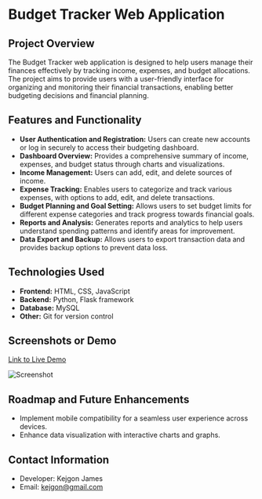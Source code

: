 # Budget Tracker Web Application

## Project Overview

The Budget Tracker web application is designed to help users manage their finances effectively by tracking income, expenses, and budget allocations. The project aims to provide users with a user-friendly interface for organizing and monitoring their financial transactions, enabling better budgeting decisions and financial planning.

## Features and Functionality

- **User Authentication and Registration:** Users can create new accounts or log in securely to access their budgeting dashboard.
- **Dashboard Overview:** Provides a comprehensive summary of income, expenses, and budget status through charts and visualizations.
- **Income Management:** Users can add, edit, and delete sources of income.
- **Expense Tracking:** Enables users to categorize and track various expenses, with options to add, edit, and delete transactions.
- **Budget Planning and Goal Setting:** Allows users to set budget limits for different expense categories and track progress towards financial goals.
- **Reports and Analysis:** Generates reports and analytics to help users understand spending patterns and identify areas for improvement.
- **Data Export and Backup:** Allows users to export transaction data and provides backup options to prevent data loss.

## Technologies Used

- **Frontend:** HTML, CSS, JavaScript
- **Backend:** Python, Flask framework
- **Database:** MySQL
- **Other:** Git for version control

## Screenshots or Demo

[Link to Live Demo](http://example.com)

![Screenshot](/path/to/screenshot.png)

## Roadmap and Future Enhancements

- Implement mobile compatibility for a seamless user experience across devices.
- Enhance data visualization with interactive charts and graphs.
<!-- - Integrate machine learning algorithms for personalized financial recommendations.
- Implement notification system for alerts on budget limits and spending habits. -->

## Contact Information

- Developer: Kejgon James
- Email: <kejgon@gmail.com>
